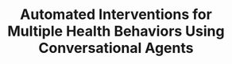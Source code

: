 ---
name: "Automated Interventions For Multiple Health Behaviors"
title: "Automated Interventions for Multiple Health Behaviors Using Conversational Agents"
journal: "journal name" 
project: ["Computational Models of Health Behavior Change Dialog"]
event: "Patient Education and Counseling, 92 (2):142-148"
authors:
- name: "Bickmore, T."
- name: "Schulman, D."
- name: "Sidner, C."
year: 2013
resources: null
external_url: null
draft: false 
headless: true
---